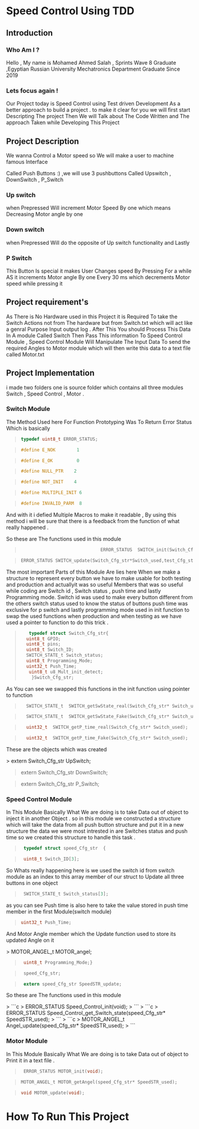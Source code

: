 <h1>Speed Control Using TDD</h1>

<h2> Introduction</h2>

<h3> Who Am I ?</h3>
<p>

Hello , My name is Mohamed Ahmed Salah , Sprints Wave 8 Graduate ,Egyptian Russian University Mechatronics Department Graduate Since 2019 

<h3> Lets focus again !</h3>
<p>
Our Project today is Speed Control using Test driven Development As a better approach to build a project . to make it clear for you we will  first start Descripting The project Then We will Talk about The Code Written and The approach Taken while Developing This Project    
</p>
<h2> Project Description </h2>
<p>
We wanna Control a Motor speed so We will make a user to machine famous Interface 
</p>
<p>
Called Push Buttons :) ,we will use 3 pushbuttons Called Upswitch , DownSwitch  , P_Switch 
</p>
<h3>  Up switch </h3>
<p>
when Prepressed Will increment Motor Speed By one which means Decreasing Motor angle by one 
</p>

<h3> Down switch</h3>
<p>
when Prepressed Will do the opposite of Up switch functionality and Lastly 
</p>

<h3> P Switch </h3>
<p>
This Button Is special it makes User Changes speed By Pressing For a while AS it increments Motor angle By one Every 30 ms which decrements Motor speed while pressing it 
</p>

<h2> Project requirement's</h2>
<p>
As There is No Hardware used in this Project it is Required To take the Switch Actions not from The hardware but from Switch.txt which will act like a genral Purpose Input output  log . After This You should Process This Data In A module Called Switch Then Pass This information To Speed Control Module , Speed Control Module Will Manipulate The Input Data To send the required Angles to Motor module which will then write this data to a text file called Motor.txt
</p>
<h2> Project Implementation  </h2>
<p>
i made two folders one is source folder which contains all three modules 
Switch  , Speed Control , Motor .
</p>
<h3>  Switch Module </h3>
<p>
The Method Used here For Function Prototyping Was To Return Error Status 
Which is basically 
</p>

> ```c
> typedef uint8_t ERROR_STATUS;
> ```

>```c
>#define E_NOK        1
>```

>```c
>#define E_OK         0 
>```

>```c
>#define NULL_PTR    2
>```

>```c
>#define NOT_INIT    4
>```

>```c
>#define MULTIPLE_INIT 6
>```

>```c
>#define INVALID_PARM  8
>```

<p>
And with it i defied Multiple Macros to make it readable , By using this  method i will be sure that there is a feedback from the function of what  really happened .

So these are The functions used in this module 
>```c
>								ERROR_STATUS  SWITCH_init(Switch_Cfg_str* Switch_used);
>```

>	```c
>	ERROR_STATUS SWITCH_update(Switch_Cfg_str*Switch_used,test_Cfg_str*Test_data);
>	```
<p>
The most important Parts of this Module Are lies here When we make a structure to represent every button we have to make usable for both testing and production and actuallyit was so useful 
Members that was so useful while coding are Switch id , Switch status , push time and lastly Programming mode.
Switch id was used to make every button different from the others 
switch status used to know the status of buttons 
push time was exclusive for p switch 
and lastly programming mode used in init function to swap the used functions when production and when testing as we have used a pointer to function to do this trick .
</p>

>```c
>	 typedef struct Switch_Cfg_str{
>	uint8_t GPIO;
>	uint8_t pins;
>	uint8_t Switch_ID;
>	SWITCH_STATE_t Switch_status;
>	uint8_t Programming_Mode;
>	uint32_t Push_Time;
>	 uint8_t u8_Mult_init_detect;
>     }Switch_Cfg_str;    
>```

<p>
As You can see we swapped this functions in the init function using pointer to function 
</p>

>```c
>	SWITCH_STATE_t  SWITCH_getSwState_real(Switch_Cfg_str* Switch_used);
>```

>```c
>	SWITCH_STATE_t  SWITCH_getSwState_Fake(Switch_Cfg_str* Switch_used);
>```

>```c
>	uint32_t  SWITCH_getP_time_real(Switch_Cfg_str* Switch_used);
>```

>```c
>	uint32_t  SWITCH_getP_time_Fake(Switch_Cfg_str* Switch_used);
>```
<p>
These are the objects which was created
</p>
>   extern Switch_Cfg_str UpSwitch;

>   extern Switch_Cfg_str DownSwitch;

>   extern Switch_Cfg_str P_Switch;


<h3>  Speed Control Module</h3>
<p>
In This Module Basically What We are doing is to take Data out of object to inject it in another Object . 
so in this module we constructed a structure which will take the data from all push button structure and put it in a new structure 
the data we were most intrested in are Switches status and push time so we created this structure to handle this task .

> 	 ```c
> 	  typedef struct speed_Cfg_str  {  
> 	 ```

> 	 ```c
> 	  uint8_t Switch_ID[3];
> 	 ```
<p>
So Whats really happening here is we used the switch id from switch module as an index to this array member of our struct to Update all three buttons in one object
</p>

> 	 ```c
> 	  SWITCH_STATE_t Switch_status[3];
> 	 ```

<p>
as you can see Push time is also here to take the value stored in push time member in the first Module(switch module)
</p>

>	```c
>	uint32_t Push_Time;
>	```

<p>
And Motor Angle member which the Update function used to store its updated Angle on it 
</p>
>   MOTOR_ANGEL_t MOTOR_angel;

> 	 ```c
> 	  uint8_t Programming_Mode;}
> 	 ```

> 	 ```c
> 	  speed_Cfg_str;
> 	 ```

>	 ```c
>	  extern speed_Cfg_str SpeedSTR_update;
>	 ```
<p>
 So these are The functions used in this module
 </p>
>	```c
>   ERROR_STATUS Speed_Control_init(void);
>	```
>	```c
>	ERROR_STATUS Speed_Control_get_Switch_state(speed_Cfg_str* SpeedSTR_used);
>	```
>	```c
>   MOTOR_ANGEL_t Angel_update(speed_Cfg_str* SpeedSTR_used);
>	```

<h3>  Motor Module</h3>
<p>
In This Module Basically What We are doing is to take Data out of object to Print it in a text file  . 
</p>

>	 ```c
>	  ERROR_STATUS MOTOR_init(void);
>	 ```

>	```c
>	MOTOR_ANGEL_t MOTOR_getAngel(speed_Cfg_str* SpeedSTR_used);
>	```

>	```c
>	void MOTOR_update(void);
>	```

<h1> How To Run This Project  </h1>


